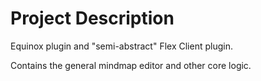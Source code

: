 # Project Description

Equinox plugin and "semi-abstract" Flex Client plugin. 

Contains the general mindmap editor and other core logic.